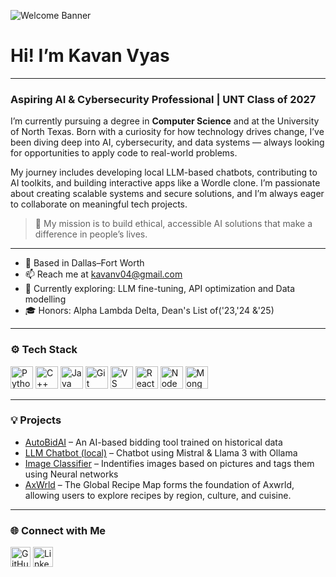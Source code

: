 ![Welcome Banner](https://user-images.githubusercontent.com/18350557/176309783-0785949b-9127-417c-8b55-ab5a4333674e.gif)

# Hi! I’m Kavan Vyas 
---

### Aspiring AI & Cybersecurity Professional | UNT Class of 2027  

I’m currently pursuing a degree in **Computer Science** and at the University of North Texas. Born with a curiosity for how technology drives change, I’ve been diving deep into AI, cybersecurity, and data systems — always looking for opportunities to apply code to real-world problems.

My journey includes developing local LLM-based chatbots, contributing to AI toolkits, and building interactive apps like a Wordle clone. I’m passionate about creating scalable systems and secure solutions, and I’m always eager to collaborate on meaningful tech projects.

> 🚀 My mission is to build ethical, accessible AI solutions that make a difference in people’s lives.

---

- 📍 Based in Dallas–Fort Worth  
- 📫 Reach me at [kavanv04@gmail.com](mailto:kavanv04@gmail.com)
- 🧠 Currently exploring: LLM fine-tuning, API optimization and Data modelling
- 🎓 Honors: Alpha Lambda Delta, Dean's List of('23,'24 &'25) 

---

### ⚙️ Tech Stack

<p align="left">
  <a href="https://www.python.org/" target="_blank"><img src="https://raw.githubusercontent.com/danielcranney/readme-generator/main/public/icons/skills/python-colored.svg" width="36" height="36" alt="Python" /></a>
  <a href="https://cplusplus.com/" target="_blank"><img src="https://raw.githubusercontent.com/danielcranney/readme-generator/main/public/icons/skills/cplusplus-colored.svg" width="36" height="36" alt="C++" /></a>
  <a href="https://www.java.com/" target="_blank"><img src="https://raw.githubusercontent.com/danielcranney/readme-generator/main/public/icons/skills/java-colored.svg" width="36" height="36" alt="Java" /></a>
  <a href="https://git-scm.com/" target="_blank"><img src="https://raw.githubusercontent.com/danielcranney/readme-generator/main/public/icons/skills/git-colored.svg" width="36" height="36" alt="Git" /></a>
  <a href="https://code.visualstudio.com/" target="_blank"><img src="https://raw.githubusercontent.com/danielcranney/readme-generator/main/public/icons/skills/visualstudiocode.svg" width="36" height="36" alt="VS Code" /></a>
  <a href="https://reactjs.org/" target="_blank"><img src="https://raw.githubusercontent.com/danielcranney/readme-generator/main/public/icons/skills/react-colored.svg" width="36" height="36" alt="React" /></a>
  <a href="https://nodejs.org/en/" target="_blank"><img src="https://raw.githubusercontent.com/danielcranney/readme-generator/main/public/icons/skills/nodejs-colored.svg" width="36" height="36" alt="NodeJS" /></a>
  <a href="https://www.mongodb.com/" target="_blank"><img src="https://raw.githubusercontent.com/danielcranney/readme-generator/main/public/icons/skills/mongodb-colored.svg" width="36" height="36" alt="MongoDB" /></a>
</p>

---

### 💡 Projects

- [AutoBidAI](https://github.com/Kavan04/AutoBidAI) – An AI-based bidding tool trained on historical data  
- [LLM Chatbot (local)](https://github.com/Kavan04/RAG) – Chatbot using Mistral & Llama 3 with Ollama  
- [Image Classifier](https://github.com/Kavan04/ImageClassification) – Indentifies images based on pictures and tags them using Neural networks 
- [AxWrld](https://github.com/Kavan04/axwrld) – The Global Recipe Map forms the foundation of Axwrld, allowing users to explore recipes by region, culture, and cuisine.    

---

### 🌐 Connect with Me

<p align="left">
  <a href="https://github.com/kavanvyas" target="_blank"><img src="https://raw.githubusercontent.com/danielcranney/readme-generator/main/public/icons/socials/github.svg" width="32" height="32" alt="GitHub" /></a>
  <a href="https://www.linkedin.com/in/kavanvyas" target="_blank"><img src="https://raw.githubusercontent.com/danielcranney/readme-generator/main/public/icons/socials/linkedin.svg" width="32" height="32" alt="LinkedIn" /></a>
</p>
